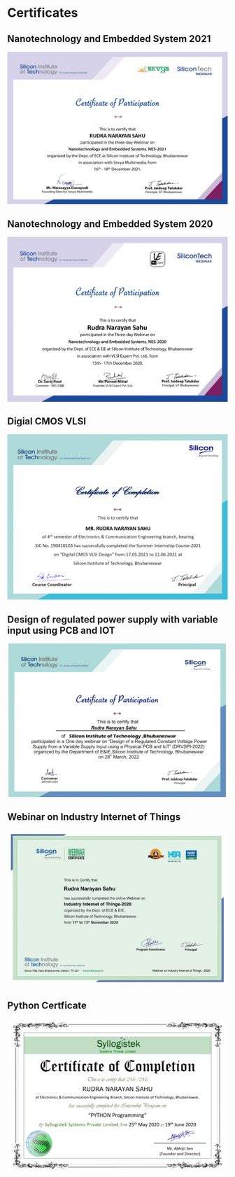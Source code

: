 # Certificates

## Nanotechnology and Embedded System 2021
<p align="center">
  <img src="/Docs/NES 2021.jpg">
</p>

## Nanotechnology and Embedded System 2020
<p align="center">
  <img src="/Docs/NES 2020.jpg">
</p>

## Digial CMOS VLSI 
<p align="center">
  <img src="/Docs/CMOS.jpg">
</p>

## Design of regulated power supply with variable input using PCB and IOT
<p align="center">
  <img src="/Docs/Power Supply.jpg">
</p>

## Webinar on Industry Internet of Things
<p align="center">
  <img src="/Docs/IIOT webinar.jpg">
</p>

## Python Certficate
<p align="center">
  <img src="/Docs/Python.jpg">
</p>



